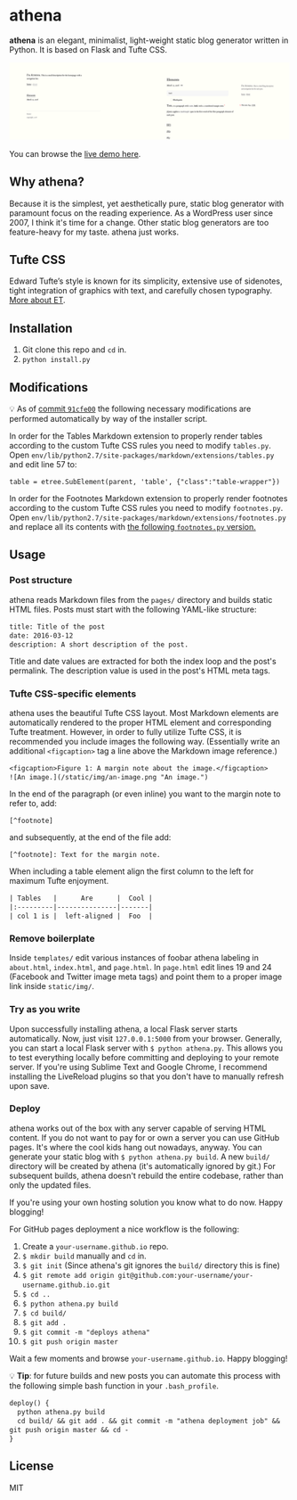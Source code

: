 # athena

**athena** is an elegant, minimalist, light-weight static blog generator written in Python. It is based on Flask and Tufte CSS.

![athena screenshot](/static/athena.png)

You can browse the [live demo here][demo].

## Why athena?

Because it is the simplest, yet aesthetically pure, static blog generator with paramount focus on the reading experience. As a WordPress user since 2007, I think it's time for a change. Other static blog generators are too feature-heavy for my taste. athena just works.

## Tufte CSS

Edward Tufte’s style is known for its simplicity, extensive use of sidenotes, tight integration of graphics with text, and carefully chosen typography. [More about ET][et].

## Installation

1. Git clone this repo and `cd` in.
1. `python install.py`

## Modifications

:bulb: As of [commit `91cfe00`][commit] the following necessary modifications are performed automatically by way of the installer script.

In order for the Tables Markdown extension to properly render tables according to the custom Tufte CSS rules you need to modify `tables.py`. Open `env/lib/python2.7/site-packages/markdown/extensions/tables.py` and edit line 57 to:

    table = etree.SubElement(parent, 'table', {"class":"table-wrapper"})

In order for the Footnotes Markdown extension to properly render footnotes according to the custom Tufte CSS rules you need to modify `footnotes.py`. Open `env/lib/python2.7/site-packages/markdown/extensions/footnotes.py` and replace all its contents with [the following `footnotes.py` version.](https://gist.github.com/apas/fbdcc1617be4b9dbcab8895ad028b285)

## Usage

### Post structure

athena reads Markdown files from the `pages/` directory and builds static HTML files. Posts must start with the following YAML-like structure:

    title: Title of the post
    date: 2016-03-12
    description: A short description of the post.

Title and date values are extracted for both the index loop and the post's permalink. The description value is used in the post's HTML meta tags.

### Tufte CSS-specific elements

athena uses the beautiful Tufte CSS layout. Most Markdown elements are automatically rendered to the proper HTML element and corresponding Tufte treatment. However, in order to fully utilize Tufte CSS, it is recommended you include images the following way. (Essentially write an additional `<figcaption>` tag a line above the Markdown image reference.)

    <figcaption>Figure 1: A margin note about the image.</figcaption>
    ![An image.](/static/img/an-image.png "An image.")

In the end of the paragraph (or even inline) you want to the margin note to refer to, add:

    [^footnote]

and subsequently, at the end of the file add:

    [^footnote]: Text for the margin note.

When including a table element align the first column to the left for maximum Tufte enjoyment.

    | Tables   |      Are      |  Cool |
    |:---------|---------------|-------|
    | col 1 is |  left-aligned |  Foo  |

### Remove boilerplate

Inside `templates/` edit various instances of foobar athena labeling in `about.html`, `index.html`, and `page.html`. In `page.html` edit lines 19 and 24 (Facebook and Twitter image meta tags) and point them to a proper image link inside `static/img/`.

### Try as you write

Upon successfully installing athena, a local Flask server starts automatically. Now, just visit `127.0.0.1:5000` from your browser. Generally, you can start a local Flask server with `$ python athena.py`. This allows you to test everything locally before committing and deploying to your remote server. If you're using Sublime Text and Google Chrome, I recommend installing the LiveReload plugins so that you don't have to manually refresh upon save.

### Deploy

athena works out of the box with any server capable of serving HTML content. If you do not want to pay for or own a server you can use GitHub pages. It's where the cool kids hang out nowadays, anyway. You can generate your static blog with `$ python athena.py build`. A new `build/` directory will be created by athena (it's automatically ignored by git.) For subsequent builds, athena doesn't rebuild the entire codebase, rather than only the updated files.

If you're using your own hosting solution you know what to do now. Happy blogging!

For GitHub pages deployment a nice workflow is the following:

1. Create a `your-username.github.io` repo.
1. `$ mkdir build` manually and `cd` in.
1. `$ git init` (Since athena's git ignores the `build/` directory this is fine)
1. `$ git remote add origin git@github.com:your-username/your-username.github.io.git`
1. `$ cd ..`
1. `$ python athena.py build`
1. `$ cd build/`
1. `$ git add .`
1. `$ git commit -m "deploys athena"`
1. `$ git push origin master`

Wait a few moments and browse `your-username.github.io`. Happy blogging!

:bulb: **Tip**: for future builds and new posts you can automate this process with the following simple bash function in your `.bash_profile`.

    deploy() {
      python athena.py build
      cd build/ && git add . && git commit -m "athena deployment job" && git push origin master && cd -
    }

## License

MIT

[et]: https://en.wikipedia.org/wiki/Edward_Tufte
[demo]: https://apas.github.io/athena/
[commit]: https://github.com/apas/athena/commit/91cfe00224b08f02bddf6aad4a7039aa54a3cd9e
